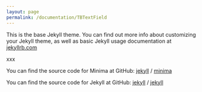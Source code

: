 ```yaml
---
layout: page
permalink: /documentation/TBTextField
---
```


This is the base Jekyll theme. You can find out more info about customizing your Jekyll theme, as well as basic Jekyll usage documentation at [jekyllrb.com](https://jekyllrb.com/)


xxx

You can find the source code for Minima at GitHub:
[jekyll][jekyll-organization] /
[minima](https://github.com/jekyll/minima)

You can find the source code for Jekyll at GitHub:
[jekyll][jekyll-organization] /
[jekyll](https://github.com/jekyll/jekyll)


[jekyll-organization]: https://github.com/jekyll

